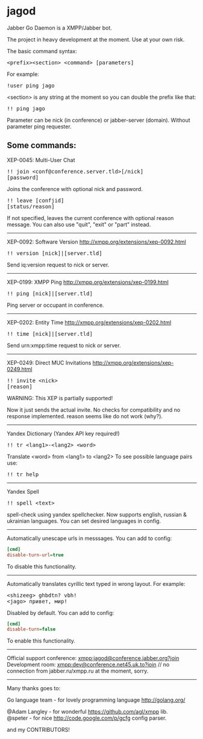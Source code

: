 jagod
=====

Jabber Go Daemon is a XMPP/Jabber bot.

The project in heavy development at the moment. Use at your own risk.

The basic command syntax:

<pre>
&lt;prefix&gt;&lt;section&gt; &lt;command&gt; [parameters]
</pre>

For example:
<pre>
!user ping jago
</pre>
&lt;section&gt; is any string at the moment so you can double the prefix like that:
<pre>
!! ping jago
</pre>

Parameter can be nick (in conference) or jabber-server (domain). Without parameter ping requester.

Some commands:
---------------------------------------------------------------------
XEP-0045: Multi-User Chat
<pre>
!! join &lt;conf@conference.server.tld&gt;[/nick]
[password]
</pre>

Joins the conference with optional nick and password.

<pre>
!! leave [confjid]
[status/reason]
</pre>

If not specified, leaves the current conference with optional reason message.
You can also use "quit", "exit" or "part" instead.

---------------------------------------------------------------------
XEP-0092: Software Version <http://xmpp.org/extensions/xep-0092.html>

<pre>
!! version [nick]|[server.tld]
</pre>

Send iq:version request to nick or server.

---------------------------------------------------------------------
XEP-0199: XMPP Ping <http://xmpp.org/extensions/xep-0199.html>

<pre>
!! ping [nick]|[server.tld]
</pre>

Ping server or occupant in conference.

---------------------------------------------------------------------
XEP-0202: Entity Time <http://xmpp.org/extensions/xep-0202.html>

<pre>
!! time [nick]|[server.tld]
</pre>

Send urn:xmpp:time request to nick or server.

---------------------------------------------------------------------
XEP-0249: Direct MUC Invitations <http://xmpp.org/extensions/xep-0249.html>

<pre>
!! invite &lt;nick&gt;
[reason]
</pre>

WARNING: This XEP is partially supported!

Now it just sends the actual invite. No checks for compatibility and no response implemented.
reason seems like do not work (why?).

---------------------------------------------------------------------
Yandex Dictionary (Yandex API key required!)

<pre>
!! tr &lt;lang1&gt;-&lt;lang2&gt; &lt;word&gt;
</pre>

Translate &lt;word&gt; from &lt;lang1&gt; to &lt;lang2&gt;
To see possible language pairs use:

<pre>
!! tr help
</pre>

---------------------------------------------------------------------
Yandex Spell
<pre>
!! spell &lt;text&gt;
</pre>
spell-check <text> using yandex spellchecker. Now supports english, russian &
ukrainian languages. You can set desired languages in config.

---------------------------------------------------------------------
Automatically unescape urls in messsages. You can add to config:

```cfg
[cmd]
disable-turn-url=true 
```

To disable this functionality.

---------------------------------------------------------------------
Automatically translates cyrillic text typed in wrong layout. For example:
<pre>
&lt;shizeeg&gt; ghbdtn? vbh!
&lt;jago&gt; привет, мир!
</pre>
Disabled by default. You can add to config:

```cfg
[cmd]
disable-turn=false
```

To enable this functionality.

---------------------------------------------------------------------

Official support conference: <xmpp:jagod@conference.jabber.org?join> <br />
Development room: <xmpp:dev@conference.net45.uk.to?join> // no connection from jabber.ru/xmpp.ru at the moment, sorry.

---------------------------------------------------------------------

Many thanks goes to:

Go language team - for lovely programming language <http://golang.org/> <br />

@Adam Langley - for wonderful <https://github.com/agl/xmpp> lib. <br />
@speter       - for nice <http://code.google.com/p/gcfg> config parser. <br />

and my CONTRIBUTORS!
